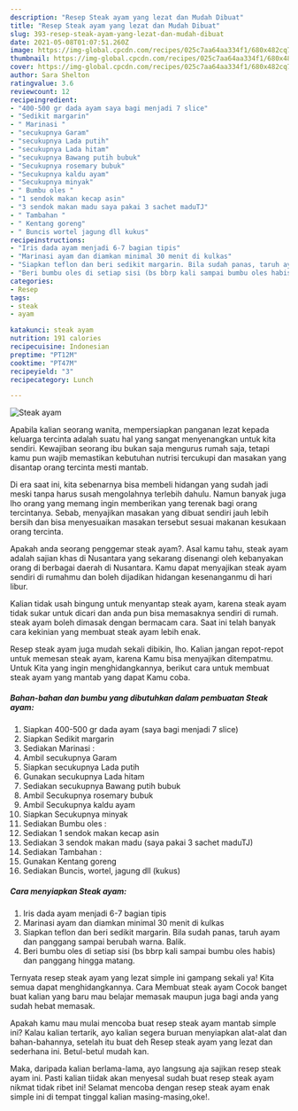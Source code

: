```yaml
---
description: "Resep Steak ayam yang lezat dan Mudah Dibuat"
title: "Resep Steak ayam yang lezat dan Mudah Dibuat"
slug: 393-resep-steak-ayam-yang-lezat-dan-mudah-dibuat
date: 2021-05-08T01:07:51.260Z
image: https://img-global.cpcdn.com/recipes/025c7aa64aa334f1/680x482cq70/steak-ayam-foto-resep-utama.jpg
thumbnail: https://img-global.cpcdn.com/recipes/025c7aa64aa334f1/680x482cq70/steak-ayam-foto-resep-utama.jpg
cover: https://img-global.cpcdn.com/recipes/025c7aa64aa334f1/680x482cq70/steak-ayam-foto-resep-utama.jpg
author: Sara Shelton
ratingvalue: 3.6
reviewcount: 12
recipeingredient:
- "400-500 gr dada ayam saya bagi menjadi 7 slice"
- "Sedikit margarin"
- " Marinasi "
- "secukupnya Garam"
- "secukupnya Lada putih"
- "secukupnya Lada hitam"
- "secukupnya Bawang putih bubuk"
- "Secukupnya rosemary bubuk"
- "Secukupnya kaldu ayam"
- "Secukupnya minyak"
- " Bumbu oles "
- "1 sendok makan kecap asin"
- "3 sendok makan madu saya pakai 3 sachet maduTJ"
- " Tambahan "
- " Kentang goreng"
- " Buncis wortel jagung dll kukus"
recipeinstructions:
- "Iris dada ayam menjadi 6-7 bagian tipis"
- "Marinasi ayam dan diamkan minimal 30 menit di kulkas"
- "Siapkan teflon dan beri sedikit margarin. Bila sudah panas, taruh ayam dan panggang sampai berubah warna. Balik."
- "Beri bumbu oles di setiap sisi (bs bbrp kali sampai bumbu oles habis) dan panggang hingga matang."
categories:
- Resep
tags:
- steak
- ayam

katakunci: steak ayam 
nutrition: 191 calories
recipecuisine: Indonesian
preptime: "PT12M"
cooktime: "PT47M"
recipeyield: "3"
recipecategory: Lunch

---
```



![Steak ayam](https://img-global.cpcdn.com/recipes/025c7aa64aa334f1/680x482cq70/steak-ayam-foto-resep-utama.jpg)

Apabila kalian seorang wanita, mempersiapkan panganan lezat kepada keluarga tercinta adalah suatu hal yang sangat menyenangkan untuk kita sendiri. Kewajiban seorang ibu bukan saja mengurus rumah saja, tetapi kamu pun wajib memastikan kebutuhan nutrisi tercukupi dan masakan yang disantap orang tercinta mesti mantab.

Di era  saat ini, kita sebenarnya bisa membeli hidangan yang sudah jadi meski tanpa harus susah mengolahnya terlebih dahulu. Namun banyak juga lho orang yang memang ingin memberikan yang terenak bagi orang tercintanya. Sebab, menyajikan masakan yang dibuat sendiri jauh lebih bersih dan bisa menyesuaikan masakan tersebut sesuai makanan kesukaan orang tercinta. 



Apakah anda seorang penggemar steak ayam?. Asal kamu tahu, steak ayam adalah sajian khas di Nusantara yang sekarang disenangi oleh kebanyakan orang di berbagai daerah di Nusantara. Kamu dapat menyajikan steak ayam sendiri di rumahmu dan boleh dijadikan hidangan kesenanganmu di hari libur.

Kalian tidak usah bingung untuk menyantap steak ayam, karena steak ayam tidak sukar untuk dicari dan anda pun bisa memasaknya sendiri di rumah. steak ayam boleh dimasak dengan bermacam cara. Saat ini telah banyak cara kekinian yang membuat steak ayam lebih enak.

Resep steak ayam juga mudah sekali dibikin, lho. Kalian jangan repot-repot untuk memesan steak ayam, karena Kamu bisa menyajikan ditempatmu. Untuk Kita yang ingin menghidangkannya, berikut cara untuk membuat steak ayam yang mantab yang dapat Kamu coba.

<!--inarticleads1-->

##### Bahan-bahan dan bumbu yang dibutuhkan dalam pembuatan Steak ayam:

1. Siapkan 400-500 gr dada ayam (saya bagi menjadi 7 slice)
1. Siapkan Sedikit margarin
1. Sediakan  Marinasi :
1. Ambil secukupnya Garam
1. Siapkan secukupnya Lada putih
1. Gunakan secukupnya Lada hitam
1. Sediakan secukupnya Bawang putih bubuk
1. Ambil Secukupnya rosemary bubuk
1. Ambil Secukupnya kaldu ayam
1. Siapkan Secukupnya minyak
1. Sediakan  Bumbu oles :
1. Sediakan 1 sendok makan kecap asin
1. Sediakan 3 sendok makan madu (saya pakai 3 sachet maduTJ)
1. Sediakan  Tambahan :
1. Gunakan  Kentang goreng
1. Sediakan  Buncis, wortel, jagung dll (kukus)




<!--inarticleads2-->

##### Cara menyiapkan Steak ayam:

1. Iris dada ayam menjadi 6-7 bagian tipis
1. Marinasi ayam dan diamkan minimal 30 menit di kulkas
1. Siapkan teflon dan beri sedikit margarin. Bila sudah panas, taruh ayam dan panggang sampai berubah warna. Balik.
1. Beri bumbu oles di setiap sisi (bs bbrp kali sampai bumbu oles habis) dan panggang hingga matang.




Ternyata resep steak ayam yang lezat simple ini gampang sekali ya! Kita semua dapat menghidangkannya. Cara Membuat steak ayam Cocok banget buat kalian yang baru mau belajar memasak maupun juga bagi anda yang sudah hebat memasak.

Apakah kamu mau mulai mencoba buat resep steak ayam mantab simple ini? Kalau kalian tertarik, ayo kalian segera buruan menyiapkan alat-alat dan bahan-bahannya, setelah itu buat deh Resep steak ayam yang lezat dan sederhana ini. Betul-betul mudah kan. 

Maka, daripada kalian berlama-lama, ayo langsung aja sajikan resep steak ayam ini. Pasti kalian tiidak akan menyesal sudah buat resep steak ayam nikmat tidak ribet ini! Selamat mencoba dengan resep steak ayam enak simple ini di tempat tinggal kalian masing-masing,oke!.

